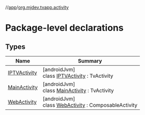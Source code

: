 //[app](../../index.md)/[org.mjdev.tvapp.activity](index.md)

# Package-level declarations

## Types

| Name | Summary |
|---|---|
| [IPTVActivity](-i-p-t-v-activity/index.md) | [androidJvm]<br>class [IPTVActivity](-i-p-t-v-activity/index.md) : TvActivity |
| [MainActivity](-main-activity/index.md) | [androidJvm]<br>class [MainActivity](-main-activity/index.md) : TvActivity |
| [WebActivity](-web-activity/index.md) | [androidJvm]<br>class [WebActivity](-web-activity/index.md) : ComposableActivity |
